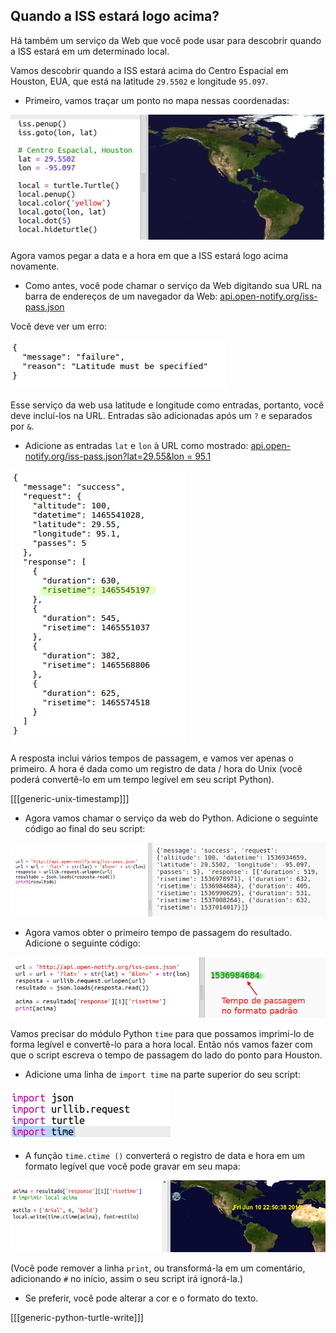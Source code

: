 ## Quando a ISS estará logo acima?

Há também um serviço da Web que você pode usar para descobrir quando a ISS estará em um determinado local.

Vamos descobrir quando a ISS estará acima do Centro Espacial em Houston, EUA, que está na latitude `29.5502` e longitude `95.097`.

+ Primeiro, vamos traçar um ponto no mapa nessas coordenadas:

![captura de tela](images/iss-houston.png)

Agora vamos pegar a data e a hora em que a ISS estará logo acima novamente.

+ Como antes, você pode chamar o serviço da Web digitando sua URL na barra de endereços de um navegador da Web: <a href="http://api.open-notify.org/iss-pass.json" target="_blank">api.open-notify.org/iss-pass.json</a>

Você deve ver um erro:

![captura de tela](images/iss-pass-error.png)

Esse serviço da web usa latitude e longitude como entradas, portanto, você deve incluí-los na URL. Entradas são adicionadas após um `?` e separados por `&`.

+ Adicione as entradas `lat` e `lon` à URL como mostrado: <a href="http://api.open-notify.org/iss-pass.json?lat=29.55&lon=95.1" target="_blank">api.open-notify.org/iss-pass.json?lat=29.55&lon = 95.1</a>

![captura de tela](images/iss-passtimes.png)

A resposta inclui vários tempos de passagem, e vamos ver apenas o primeiro. A hora é dada como um registro de data / hora do Unix (você poderá convertê-lo em um tempo legível em seu script Python).

[[[generic-unix-timestamp]]]

+ Agora vamos chamar o serviço da web do Python. Adicione o seguinte código ao final do seu script:

![captura de tela](images/iss-passover.png)

+ Agora vamos obter o primeiro tempo de passagem do resultado. Adicione o seguinte código:

![captura de tela](images/iss-print-pass.png)

Vamos precisar do módulo Python `time` para que possamos imprimi-lo de forma legível e convertê-lo para a hora local. Então nós vamos fazer com que o script escreva o tempo de passagem do lado do ponto para Houston.

+ Adicione uma linha de `import time` na parte superior do seu script:

![captura de tela](images/iss-time.png)

+ A função `time.ctime ()` converterá o registro de data e hora em um formato legível que você pode gravar em seu mapa:

![captura de tela](images/iss-pass-write.png)

(Você pode remover a linha `print`, ou transformá-la em um comentário, adicionando `#` no início, assim o seu script irá ignorá-la.)

+ Se preferir, você pode alterar a cor e o formato do texto. 

[[[generic-python-turtle-write]]]